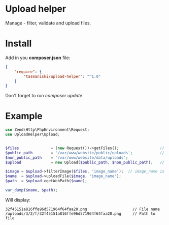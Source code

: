 # Upload helper

Manage - filter, validate and upload files.

# Install

Add in you **composer.json** file:

```json
{
    "require": {
        "tasmaniski/upload-helper": "^1.0"
    }
}
```
Don't forget to run *composer update*.


# Example

```php
use Zend\Http\PhpEnvironment\Request;
use UploadHelper\Upload;


$files              = (new Request())->getFiles();                  // Return all fimes from $_FILE
$public_path        = '/var/www/website/public/uploads';            // better read it from config
$non_public_path    = '/var/www/website/data/uploads';
$upload             = new Upload($public_path, $non_public_path);   // Build upload object

$image = $upload->filterImage($files, 'image_name');  // image_name is the name from HTML form file input
$name  = $upload->uploadFile($image, 'image_name');
$path  = $upload->getWebPath($name);

var_dump($name, $path);
```

Will display:
```
32f45151a816ffe96d571964f64faa20.png                    // File name
/uploads/3/2/f/32f45151a816ffe96d571964f64faa20.png     // Path to file
```
